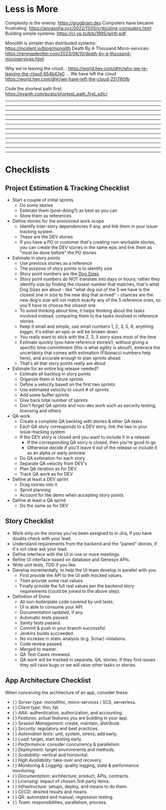 # Less is More

Complexity is the enemy: https://grugbrain.dev
Computers have became frustrating: https://annasofia.xyz/2022/11/05/criticizing-computers.html
Building simple systems: https://cr.yp.to/bib/1995/wirth.pdf

Monolith is simpler than distributed systems: https://incident.io/blog/monolith
Death By A Thousand Micro-services: https://renegadeotter.com/2023/09/10/death-by-a-thousand-microservices.html

Why we're leaving the cloud... https://world.hey.com/dhh/why-we-re-leaving-the-cloud-654b47e0
... We have left the cloud https://world.hey.com/dhh/we-have-left-the-cloud-251760fb

Code the shortest path first: https://evanlh.com/posts/shortest_path_first_sdlc/

---
---
---
---
---
---
---
---
---
---
---
---

# Checklists

## Project Estimation & Tracking Checklist

- Start a couple of initial sprints
	- Do some stories
	- Estimate them (post-doing?) as best as you can
	- Store them as references
- Define stories for the envisioned work scope
	- Identify inter-story dependencies if any, and link them in your issue-tracking system
	- These are the DEV stories
	- If you have a PO or customer that's creating non-workable stories, you can create the DEV stories in the same epic and link them as "must be done before" the PO stories
- Estimate in story points
	- Use previous stories as a reference
	- The purpose of story points is to identify size
	- Story point numbers are like [Dog Sizes](https://medium.com/serious-scrum/what-is-the-easiest-way-to-explain-story-points-a8ef01c816fb)
	- Story point numbers do NOT translate into days or hours; rather they identify size by finding the closest number that matches, that's what Dog Sizes are about - like "what dog out of the 5 we have is the closest one in size to the new dog that arrived" - chances are the new dog's size will not match exactly any of the 5 reference ones, so you'll have to choose the closest one
	- To avoid thinking about time, it helps thinking about the tasks involved instead, comparing them to the tasks involved in reference stories
	- Keep it small and simple, use small numbers 1, 2, 3, 5, 8; anything bigger, it's either an epic or will be broken down
	- You really want to stick with the 2, 3, 5 story sizes most of the time
	- Estimate quickly (you have reference stories!), without giving a specific time commitment (this is what agility is about!), embrace the uncertainty that comes with estimation (Fibonacci numbers help here), and accurate enough to plan sprints ahead
	- That's all that story points really are about
- Estimate for an entire big release needed?
	- Estimate all backlog in story points
	- Organize them in future sprints
	- Define a velocity based on the first two sprints
	- Use estimated velocity to count # of sprints
	- Add some buffer sprints
	- Give back total number of sprints
	- Don't forget QA sprints and non-dev work such as security testing, licensing and others
- QA work
	- Create a complete QA backlog with stories & other QA tasks
	- Each QA story corresponds to a DEV story, link the two in your issue-tracking system
	- If the DEV story is closed and you want to include it in a release:
		- If the corresponding QA story is closed, then you're good to go
		- Otherwise decide if you'll leave it out of the release or include it as an alpha or early-preview
	- Do QA estimation for each story
	- Separate QA velocity from DEV's
	- Plan QA iteration as for DEV
	- Track QA work as for DEV
- Define at least a DEV sprint
	- Drag stories into it
	- Sprint planning
	- Account for the demo when accepting story points
- Define at least a QA sprint
	- Do the same as for DEV

## Story Checklist

- Work only on the stories you've been assigned to in Jira, if you have doubts check with your lead.
- Understand requirements from the backend and the "parent" stories, if it's not clear ask your lead.
- Define interface with the UI in one or more meetings.
- Refine UI interface based on database and Genesys APIs.
- Write unit tests, TDD if you like.
- Develop incrementally, to help the UI team develop in parallel with you:
	- First provide the API to the UI with mocked values.
	- Then provide some real values.
	- Finally provide the full real values per the backend story requirements (could be joined to the above step).
- Definition of Done:
	- All non-boilerplate code covered by unit tests.
	- UI is able to consume your API.
	- Documentation updated, if any.
	- Automatic tests passed.
	- Sanity tests passed.
	- Commit & push in your branch successful.
	- Jenkins builds succeeded.
	- No increase in static analysis (e.g. Sonar) violations.
	- Code review passed.
	- Merged to master.
	- QA Test Cases reviewed.
	- QA work will be tracked in separate, QA, stories.  If they find issues they will raise bugs or we will raise other tasks or stories.

## App Architecture Checklist

When conceiving the architecture of an app, consider these:

- ( ) *Server type*: monolithic, micro-services / SCS, serverless.
- ( ) *Client type*: thin, fat.
- ( ) *AAA*: authentication, authorization, and accounting.
- ( ) *Features*: actual features you are building in your app.
- ( ) *Session Management*: create, maintain, distribute.
- ( ) *Security*: regulatory and best practices.
- ( ) *Automation tests*: unit, system, stress; add early.
- ( ) *Load*: target, start testing early.
- ( ) *Performance*: consider concurrency & parallelism.
- ( ) *Deployment*: target environments and methods.
- ( ) *Scalability*: vertical and horizontal.
- ( ) *High Availability*: take-over and recovery.
- ( ) *Monitoring & Logging*: quality logging, state & performance monitoring.
- ( ) *Documentation*: architecture, product, APIs, contracts.
- ( ) *Licensing*: impact of chosen 3rd-party items.
- ( ) *Infrastructure*: setups, deploy, and means to do them.
- ( ) *CI/CD*: desired results and means.
- ( ) *QA*: automated and manual, regression testing.
- ( ) *Team*: responsibilities, parallelism, process.
